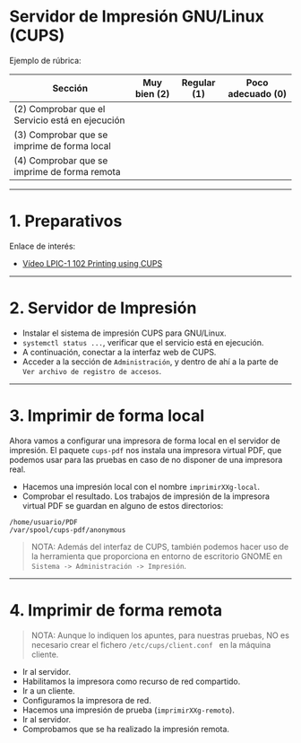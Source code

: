 

# Servidor de Impresión GNU/Linux (CUPS)

Ejemplo de rúbrica:

| Sección               | Muy bien (2) | Regular (1) | Poco adecuado (0) |
| --------------------- | ------------ | ----------- | ----------------- |
| (2) Comprobar que el Servicio está en ejecución | | | |
| (3) Comprobar que se imprime de forma local  | | | |
| (4) Comprobar que se imprime de forma remota | | | |

---

# 1. Preparativos

Enlace de interés:
* [Vídeo LPIC-1 102 Printing using CUPS](https://youtu.be/6M4oGNn9cVc)

---

# 2. Servidor de Impresión

* Instalar el sistema de impresión CUPS para GNU/Linux.
* `systemctl status ...`, verificar que el servicio está en ejecución.
* A continuación, conectar a la interfaz web de CUPS.
* Acceder a la sección de `Administración`, y dentro de ahí a la
parte de `Ver archivo de registro de accesos`.

---

# 3. Imprimir de forma local

Ahora vamos a configurar una impresora de forma local en el servidor de impresión. El paquete `cups-pdf` nos instala una impresora virtual PDF, que podemos usar para las pruebas en caso de no disponer de una impresora real.

* Hacemos una impresión local con el nombre `imprimirXXg-local`.
* Comprobar el resultado. Los trabajos de impresión de la impresora virtual PDF se guardan en alguno de estos directorios:

```
/home/usuario/PDF
/var/spool/cups-pdf/anonymous
```

> NOTA: Además del interfaz de CUPS, también podemos hacer uso
de la herramienta que proporciona en entorno de escritorio GNOME
en `Sistema -> Administración -> Impresión`.

---

# 4. Imprimir de forma remota

> NOTA: Aunque lo indiquen los apuntes, para nuestras pruebas,
NO es necesario crear el fichero `/etc/cups/client.conf `
en la máquina cliente.

* Ir al servidor.
* Habilitamos la impresora como recurso de red compartido.
* Ir a un cliente.
* Configuramos la impresora de red.
* Hacemos una impresión de prueba (`imprimirXXg-remoto`).
* Ir al servidor.
* Comprobamos que se ha realizado la impresión remota.
